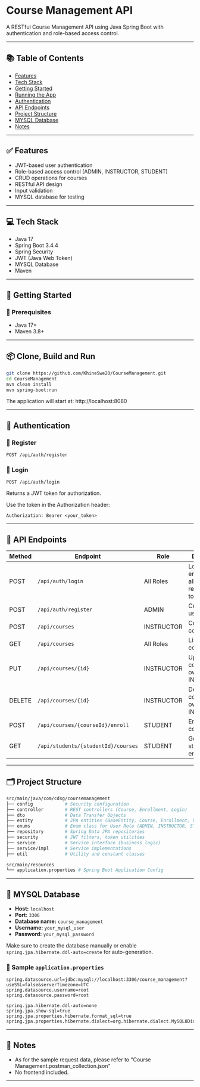 # Course Management API

A RESTful Course Management API using Java Spring Boot with authentication and role-based access control.

---

## 📚 Table of Contents

- [Features](#features)  
- [Tech Stack](#tech-stack)  
- [Getting Started](#getting-started)  
- [Running the App](#clone-build-and-run)  
- [Authentication](#authentication)  
- [API Endpoints](#api-endpoints)  
- [Project Structure](#project-structure)  
- [MYSQL Database](#mysql-database)  
- [Notes](#notes)

---

## ✅ Features

- JWT-based user authentication  
- Role-based access control (ADMIN, INSTRUCTOR, STUDENT)  
- CRUD operations for courses  
- RESTful API design  
- Input validation
- MYSQL database for testing

---

## 💻 Tech Stack

- Java 17  
- Spring Boot 3.4.4  
- Spring Security  
- JWT (Java Web Token)  
- MYSQL Database  
- Maven  

---

## 🚀 Getting Started

### 🔧 Prerequisites

- Java 17+  
- Maven 3.8+

---

## 📦 Clone, Build and Run

```bash
git clone https://github.com/KhineSwe20/CourseManagement.git
cd CourseManagement
mvn clean install
mvn spring-boot:run
```

The application will start at:
http://localhost:8080

---

## 🔐 Authentication

### 🔸 Register

```
POST /api/auth/register
```

### 🔸 Login

```
POST /api/auth/login
```

Returns a JWT token for authorization.

Use the token in the Authorization header:

```http
Authorization: Bearer <your_token>
```

---

## 🔁 API Endpoints

| Method | Endpoint              				| Role          | Description         								|
|--------|--------------------------------------|---------------|--------------------------------------------------	|
| POST   | `/api/auth/login`     				| All Roles		| Login endpoint for all users; return a JWT token	|
| POST   | `/api/auth/register`  				| ADMIN 		| Create a new user   								|
| POST   | `/api/courses`        				| INSTRUCTOR    | Create a course     								|
| GET    | `/api/courses`        				| All Roles 	| List all courses    								|
| PUT    | `/api/courses/{id}`   				| INSTRUCTOR    | Update a course (only if owned by the INSTRUCTOR)	|
| DELETE | `/api/courses/{id}`   				| INSTRUCTOR    | Delete a course (only if owned by the INSTRUCTOR) |
| POST   | `/api/courses/{courseId}/enroll`		| STUDENT    	| Enroll in a course     							|
| GET    | `/api/students/{studentId}/courses`  | STUDENT    	| Get courses a student is enrolled in     			|

---

## 🗂️ Project Structure

```bash
src/main/java/com/cdsg/coursemanagement
├── config            # Security configuration
├── controller        # REST controllers (Course, Enrollment, Login)
├── dto               # Data Transfer Objects
├── entity            # JPA entities (BaseEntity, Course, Enrollment, User)
├── enums			  # Enum class for User Role (ADMIN, INSTRUCTOR, STUDENT)
├── repository        # Spring Data JPA repositories
├── security          # JWT filters, token utilities
├── service           # Service interface (business logic)
├── service/impl      # Service implementations
├── util		      # Utility and constant classes

src/main/resources
└── application.properties # Spring Boot Application Config
```

---

## 🧪 MYSQL Database

- **Host:** `localhost`  
- **Port:** `3306`  
- **Database name:** `course_management`  
- **Username:** `your_mysql_user`  
- **Password:** `your_mysql_password`

Make sure to create the database manually or enable `spring.jpa.hibernate.ddl-auto=create` for auto-generation.

### 🔧 Sample `application.properties`

```properties
spring.datasource.url=jdbc:mysql://localhost:3306/course_management?useSSL=false&serverTimezone=UTC
spring.datasource.username=root
spring.datasource.password=root

spring.jpa.hibernate.ddl-auto=none
spring.jpa.show-sql=true
spring.jpa.properties.hibernate.format_sql=true
spring.jpa.properties.hibernate.dialect=org.hibernate.dialect.MySQL8Dialect
```

---

## 📝 Notes

- As for the sample request data, please refer to "Course Management.postman_collection.json"
- No frontend included.

---
